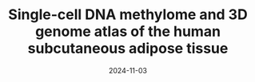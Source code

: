 ---
title: "Single-cell DNA methylome and 3D genome atlas of the human subcutaneous adipose tissue"
collection: Publications
category: Manuscripts
permalink: /publication/Methylome
date: 2024-11-03
venue: bioRxiv
paperurl: 'https://www.biorxiv.org/content/10.1101/2024.11.02.621694v1'
citation: 'Chen ZJ, Das SS, Kar A, Lee SHT, Abuhanna D, Alvarez M, __Sukhatme MG__, Gelev KZ, Heﬀel MG, Zhang Yi, Avram O, Rahmani E, Sankararaman S, Heionen S, Peltoniemi H, Halperin E, Pietiläinen KH, Luo C, Pajukanta P. Single-cell DNA methylome and 3D genome atlas of the human subcutaneous adipose tissue. Under review, Nature Genetics. PMID: 39554055'
---